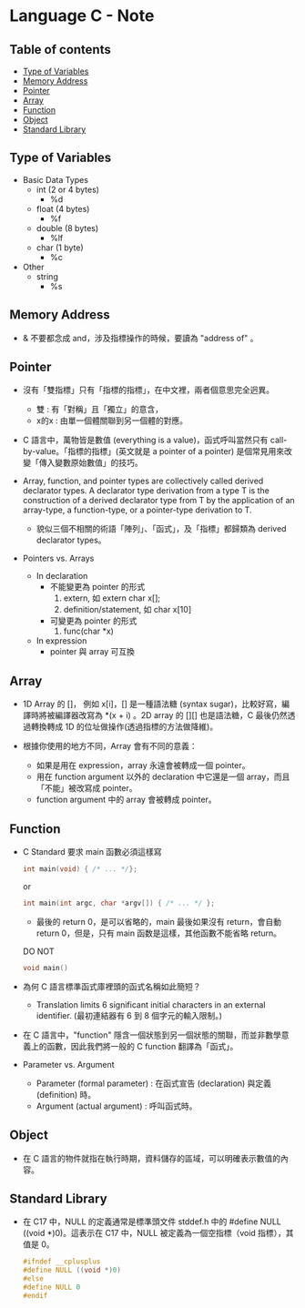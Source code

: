 <!-- omit in toc -->
# Language C - Note

<!-- omit in toc -->
## Table of contents

- [Type of Variables](#type-of-variables)
- [Memory Address](#memory-address)
- [Pointer](#pointer)
- [Array](#array)
- [Function](#function)
- [Object](#object)
- [Standard Library](#standard-library)

## Type of Variables

- Basic Data Types
  - int (2 or 4 bytes)
    - %d
  - float (4 bytes)
    - %f
  - double (8 bytes)
    - %lf
  - char (1 byte)
    - %c
- Other
  - string
    - %s

## Memory Address

- & 不要都念成 and，涉及指標操作的時候，要讀為 "address of" 。

## Pointer

- 沒有「雙指標」只有「指標的指標」，在中文裡，兩者個意思完全迥異。
  - 雙 : 有「對稱」且「獨立」的意含，
  - x的x : 由單一個體關聯到另一個體的對應。

- C 語言中，萬物皆是數值 (everything is a value)，函式呼叫當然只有 call-by-value。「指標的指標」(英文就是 a pointer of a pointer) 是個常見用來改變「傳入變數原始數值」的技巧。

- Array, function, and pointer types are collectively called derived declarator types. A declarator type derivation from a type T is the construction of a derived declarator type from T by the application of an array-type, a function-type, or a pointer-type derivation to T.
  - 貌似三個不相關的術語「陣列」、「函式」，及「指標」都歸類為 derived declarator types。

- Pointers vs. Arrays
  - In declaration
    - 不能變更為 pointer 的形式
      1. extern, 如 extern char x[];
      2. definition/statement, 如 char x[10]
    - 可變更為 pointer 的形式
      1. func(char *x)
  - In expression
    - pointer 與 array 可互換

## Array

- 1D Array 的 []， 例如 x[i]，[] 是一種語法糖 (syntax sugar)，比較好寫，編譯時將被編譯器改寫為 *(x + i) 。2D array 的 [][] 也是語法糖，C 最後仍然透過轉換轉成 1D 的位址做操作(透過指標的方法做降維)。

- 根據你使用的地方不同，Array 會有不同的意義：
  - 如果是用在 expression，array 永遠會被轉成一個 pointer。
  - 用在 function argument 以外的 declaration 中它還是一個 array，而且「不能」被改寫成 pointer。
  - function argument 中的 array 會被轉成 pointer。

## Function

- C Standard 要求 main 函數必須這樣寫

  ``` c
  int main(void) { /* ... */};
  ```

  or

  ``` c
  int main(int argc, char *argv[]) { /* ... */ };
  ```

  - 最後的 return 0，是可以省略的，main 最後如果沒有 return，會自動 return 0，但是，只有 main 函数是這樣，其他函數不能省略 return。
  
  DO NOT

  ``` c
  void main()
  ```

- 為何 C 語言標準函式庫裡頭的函式名稱如此簡短？
  - Translation limits 6 significant initial characters in an external identifier. (最初連結器有 6 到 8 個字元的輸入限制。)

- 在 C 語言中，"function" 隱含一個狀態到另一個狀態的關聯，而並非數學意義上的函數，因此我們將一般的 C function 翻譯為「函式」。

- Parameter vs. Argument
  - Parameter (formal parameter) : 在函式宣告 (declaration) 與定義 (definition) 時。
  - Argument (actual argument) : 呼叫函式時。

## Object

- 在 C 語言的物件就指在執行時期，資料儲存的區域，可以明確表示數值的內容。

## Standard Library

- 在 C17 中，NULL 的定義通常是標準頭文件 stddef.h 中的 #define NULL ((void *)0)。這表示在 C17 中，NULL 被定義為一個空指標（void 指標），其值是 0。

    ``` c
    #ifndef __cplusplus
    #define NULL ((void *)0)
    #else
    #define NULL 0
    #endif
    ```
